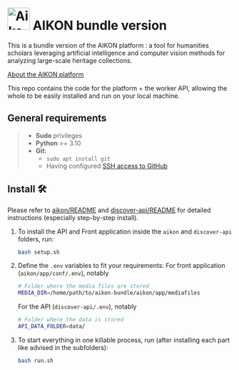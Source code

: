 # <img alt="Aikon logo" src="app/webapp/static/favicon.ico" height="50" width="auto" style="display: inline; margin-bottom:-10px;"> AIKON bundle version

This is a bundle version of the AIKON platform : a tool for humanities scholars leveraging artificial intelligence and computer vision methods for analyzing large-scale heritage collections.

[About the AIKON platform](https://aikon-platform.github.io/)

This repo contains the code for the platform + the worker API, allowing the whole to be easily installed and run on your local machine.

## General requirements

> - **Sudo** privileges
> - **Python** >= 3.10
> - **Git**:
>     - `sudo apt install git`
>     - Having configured [SSH access to GitHub](https://docs.github.com/en/authentication/connecting-to-github-with-ssh)

## Install 🛠️

Please refer to [aikon/README](https://github.com/Aikon-platform/discover-api/blob/main/README.md) and [discover-api/README](front/README.md) for detailed instructions (especially step-by-step install).

1. To install the API and Front application inside the `aikon` and `discover-api` folders, run:
    ```bash
    bash setup.sh
    ```
2. Define the `.env` variables to fit your requirements:
    For front application (`aikon/app/conf/.env`), notably
    ```bash
    # Folder where the media files are stored
    MEDIA_DIR=/home/path/to/aikon-bundle/aikon/app/mediafiles
    ```
    For the API (`discover-api/.env`), notably
    ```bash
    # Folder where the data is stored
    API_DATA_FOLDER=data/
    ```
3. To start everything in one killable process, run (after installing each part like advised in the subfolders):
    ```bash
    bash run.sh
    ```
